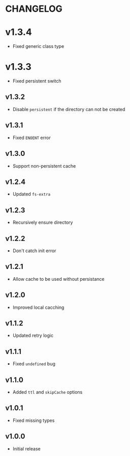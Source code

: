 # CHANGELOG

# v1.3.4
* Fixed generic class type

# v1.3.3
* Fixed persistent switch

## v1.3.2
* Disable `persistent` if the directory can not be created
## v1.3.1
* Fixed `ENOENT` error

## v1.3.0
* Support non-persistent cache

## v1.2.4
* Updated `fs-extra`

## v1.2.3
* Recursively ensure directory

## v1.2.2
* Don't catch init error
## v1.2.1
* Allow cache to be used without persistance

## v1.2.0
* Improved local cacching

## v1.1.2
* Updated retry logic

## v1.1.1
* Fixed `undefined` bug

## v1.1.0
* Added `ttl` and `skipCache` options

## v1.0.1
* Fixed missing types
## v1.0.0
* Initial release